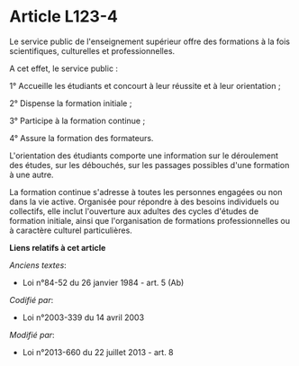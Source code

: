 # Article L123-4

Le service public de l'enseignement supérieur offre des formations à la fois scientifiques, culturelles et professionnelles. 

A cet effet, le service public : 

1° Accueille les étudiants et concourt à leur réussite et à leur orientation ; 

2° Dispense la formation initiale ; 

3° Participe à la formation continue ; 

4° Assure la formation des formateurs. 

L'orientation des étudiants comporte une information sur le déroulement des études, sur les débouchés, sur les passages
possibles d'une formation à une autre. 

La formation continue s'adresse à toutes les personnes engagées ou non dans la vie active. Organisée pour répondre à des
besoins individuels ou collectifs, elle inclut l'ouverture aux adultes des cycles d'études de formation initiale, ainsi que
l'organisation de formations professionnelles ou à caractère culturel particulières.

**Liens relatifs à cet article**

_Anciens textes_:

  - Loi n°84-52 du 26 janvier 1984 - art. 5 (Ab)

_Codifié par_:

  - Loi n°2003-339 du 14 avril 2003

_Modifié par_:

  - Loi n°2013-660 du 22 juillet 2013 - art. 8
